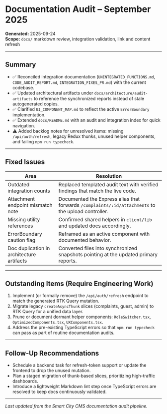 # Documentation Audit – September 2025

**Generated:** 2025-09-24  
**Scope:** `docs/` markdown review, integration validation, link and content refresh

---

## Summary

- ✅ Reconciled integration documentation (`UNINTEGRATED_FUNCTIONS.md`, `CODE_AUDIT_REPORT.md`, `INTEGRATION_FIXES_PR.md`) with the current codebase.  
- ✅ Updated architectural artifacts under `docs/architecture/audit-artifacts` to reference the synchronized reports instead of stale autogenerated copies.  
- ✅ Clarified `UI_COMPONENT_MAP.md` to reflect the active `ErrorBoundary` implementation.  
- ✅ Extended `docs/README.md` with an audit and integration index for quick navigation.  
- ⚠️ Added backlog notes for unresolved items: missing `/api/auth/refresh`, legacy Redux thunks, unused helper components, and failing `npm run typecheck`.

---

## Fixed Issues

| Area                              | Resolution |
| --------------------------------- | ---------- |
| Outdated integration counts       | Replaced templated audit text with verified findings that match the live code. |
| Attachment endpoint mismatch note | Documented the Express alias that forwards `/complaints/:id/attachments` to the upload controller. |
| Missing utility references        | Confirmed shared helpers in `client/lib` and updated docs accordingly. |
| ErrorBoundary caution flag        | Reframed as an active component with documented behavior. |
| Doc duplication in architecture artifacts | Converted files into synchronized snapshots pointing at the updated primary reports. |

---

## Outstanding Items (Require Engineering Work)

1. Implement (or formally remove) the `/api/auth/refresh` endpoint to match the generated RTK Query mutation.  
2. Migrate legacy `createAsyncThunk` slices (complaints, guest, admin) to RTK Query for a unified data layer.  
3. Prune or document dormant helper components: `RoleSwitcher.tsx`, `OptimizedComponents.tsx`, `UXComponents.tsx`.  
4. Address the pre-existing TypeScript errors so that `npm run typecheck` can pass as part of routine documentation audits.

---

## Follow-Up Recommendations

- Schedule a backend task for refresh-token support or update the frontend to drop the unused mutation.
- Plan a staged migration of thunk-based slices, prioritizing high-traffic dashboards.
- Introduce a lightweight Markdown lint step once TypeScript errors are resolved to keep docs continuously validated.

---

_Last updated from the Smart City CMS documentation audit pipeline._
